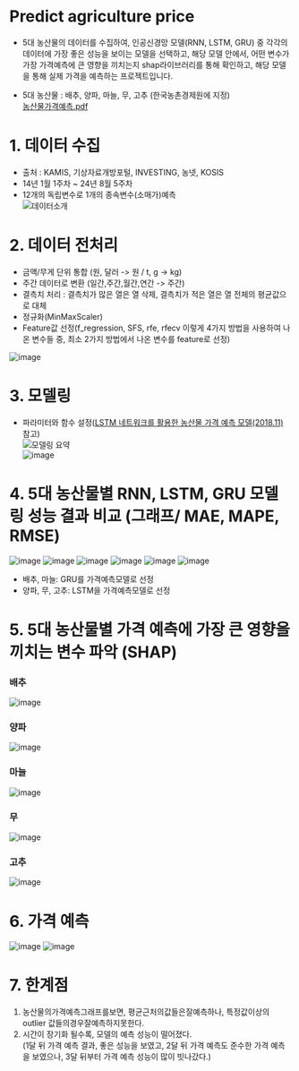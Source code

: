 # Predict agriculture price
* 5대 농산물의 데이터를 수집하여, 인공신경망 모델(RNN, LSTM, GRU) 중 각각의 데이터에 가장 좋은 성능을 보이는 모델을 선택하고, 해당 모델 안에서, 어떤 변수가 가장 가격예측에 큰 영향을 끼치는지 shap라이브러리를 통해 확인하고, 해당 모델을 통해 실제 가격을 예측하는 프로젝트입니다.
  
* 5대 농산물 : 배추, 양파, 마늘, 무, 고추 (한국농촌경제원에 지정)  
[농산물가격예측.pdf](https://github.com/user-attachments/files/18297375/default.pdf)
  
# 1. 데이터 수집
* 출처 : KAMIS, 기상자료개방포털, INVESTING, 농넷, KOSIS
* 14년 1월 1주차 ~ 24년 8월 5주차
* 12개의 독립변수로 1개의 종속변수(소매가)예측  
![데이터소개](https://github.com/user-attachments/assets/24f35549-4542-4012-a5fc-ec59984a46a4)  
  
# 2. 데이터 전처리
* 금액/무게 단위 통합 (원, 달러 -> 원 / t, g -> kg)
* 주간 데이터로 변환 (일간,주간,월간,연간 -> 주간)
* 결측치 처리 : 결측치가 많은 열은 열 삭제, 결측치가 적은 열은 열 전체의 평균값으로 대체
* 정규화(MinMaxScaler)
* Feature값 선정(f_regression, SFS, rfe, rfecv 이렇게 4가지 방법을 사용하여 나온 변수들 중, 최소 2가지 방법에서 나온 변수를 feature로 선정)

![image](https://github.com/user-attachments/assets/f5dc06cc-12bf-4451-9316-63f53aa8b559)  
  
# 3. 모델링
* 파라미터와 함수 설정([LSTM 네트워크를 활용한 농산물 가격 예측 모델(2018.11)](https://scienceon.kisti.re.kr/commons/util/originalView.do?cn=JAKO201809469053682&oCn=JAKO201809469053682&dbt=JAKO&journal=NJOU00292001) 참고)  
![모델링 요약](https://github.com/user-attachments/assets/322dc70d-3c3c-47d0-a2d1-560da29b3dfd)  
![image](https://github.com/user-attachments/assets/aff2cf6b-f3f2-41b3-a059-97a90838b91e)  
  
# 4. 5대 농산물별 RNN, LSTM, GRU 모델링 성능 결과 비교 (그래프/ MAE, MAPE, RMSE)
![image](https://github.com/user-attachments/assets/55c4d2e2-0849-4a68-a1f8-a408e9608a9e)
![image](https://github.com/user-attachments/assets/0d0eeb9a-0074-4fab-a129-41e870650df5)
![image](https://github.com/user-attachments/assets/7b00fad1-74b1-467c-9c9c-92c4d482f1f2)
![image](https://github.com/user-attachments/assets/c93d50cb-5e60-489d-a9d8-917cfd4997aa)
![image](https://github.com/user-attachments/assets/d0048291-4ebb-48a4-9993-4d45bc5f27fb)
![image](https://github.com/user-attachments/assets/189b35c5-bd63-4120-82b8-58ca7d887907)  
* 배추, 마늘: GRU를 가격예측모델로 선정
* 양파, 무, 고추: LSTM을 가격예측모델로 선정  
  
# 5. 5대 농산물별 가격 예측에 가장 큰 영향을 끼치는 변수 파악 (SHAP)
### 배추
![image](https://github.com/user-attachments/assets/cb017d0f-3ae5-450b-9d6f-5926c219675f)
### 양파
![image](https://github.com/user-attachments/assets/4017acaf-f458-4965-9f73-9fb3cbb3ca6d)
### 마늘
![image](https://github.com/user-attachments/assets/7b1a0b95-ea32-4005-a10d-75dcbb9790ae)
### 무
![image](https://github.com/user-attachments/assets/7c983f98-4bfd-4bdc-b13d-142bff19c7c4)
### 고추
![image](https://github.com/user-attachments/assets/3ef2b1ba-e6d3-4c96-91e4-032d7265f66f)

# 6. 가격 예측
![image](https://github.com/user-attachments/assets/e60edf69-991a-42ab-b847-2ab6dad9fde1)
![image](https://github.com/user-attachments/assets/a89258cb-36c1-46cf-af1b-4956ebb69e99)  
  
# 7. 한계점
1. 농산물의가격예측그래프를보면, 평균근처의값들은잘예측하나, 특정값이상의outlier 값들의경우잘예측하지못한다.
2. 시간이 장기화 될수록, 모델의 예측 성능이 떨어졌다.  
 (1달 뒤 가격 예측 결과, 좋은 성능을 보였고, 2달 뒤 가격 예측도 준수한 가격 예측을 보였으나, 3달 뒤부터 가격 예측 성능이 많이 빗나갔다.)

